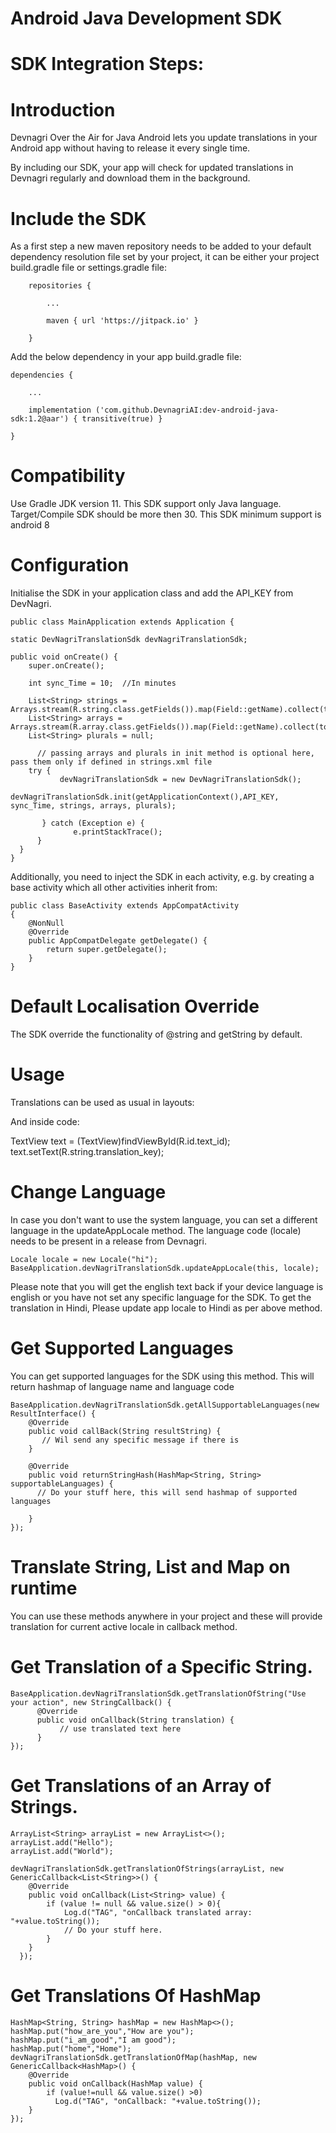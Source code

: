 # Android Java Development SDK
# SDK Integration Steps:
# Introduction

Devnagri Over the Air for Java Android lets you update translations in your Android app without having to release it every single time.

By including our SDK, your app will check for updated translations in Devnagri regularly and download them in the background.

# Include the SDK
As a first step a new maven repository needs to be added to your default dependency resolution file set by your project, it can be either your project build.gradle file or settings.gradle file:

        repositories {

            ...

            maven { url 'https://jitpack.io' }

        }
	

Add the below dependency in your app build.gradle file:

	dependencies {
	
	    ...
	    
	    implementation ('com.github.DevnagriAI:dev-android-java-sdk:1.2@aar') { transitive(true) }
	    
	}
        
       

 
# Compatibility
 Use Gradle JDK version 11. This SDK support only Java language. Target/Compile SDK should be more then 30. This SDK minimum support is android 8
 
# Configuration

Initialise the SDK in your application class and add the API_KEY from DevNagri. 
  
    public class MainApplication extends Application {
    
    static DevNagriTranslationSdk devNagriTranslationSdk;
    
    public void onCreate() {
        super.onCreate();
            
        int sync_Time = 10;  //In minutes
          
        List<String> strings = Arrays.stream(R.string.class.getFields()).map(Field::getName).collect(toList());
        List<String> arrays = Arrays.stream(R.array.class.getFields()).map(Field::getName).collect(toList());
        List<String> plurals = null;
	  
	      // passing arrays and plurals in init method is optional here, pass them only if defined in strings.xml file
        try {
               devNagriTranslationSdk = new DevNagriTranslationSdk();
               devNagriTranslationSdk.init(getApplicationContext(),API_KEY, sync_Time, strings, arrays, plurals);
                
           } catch (Exception e) {
                  e.printStackTrace();
          }	  
      }
    }
 

Additionally, you need to inject the SDK in each activity, e.g. by creating a base activity which all other activities inherit from:

    public class BaseActivity extends AppCompatActivity
    {
        @NonNull
        @Override
        public AppCompatDelegate getDelegate() {
            return super.getDelegate();
        }
    }

# Default Localisation Override
   The SDK override the functionality of @string and getString by default. 

# Usage
Translations can be used as usual in layouts:

<TextView android:text="@string/translation_key" />
And inside code:

TextView text = (TextView)findViewById(R.id.text_id);
text.setText(R.string.translation_key);

# Change Language

In case you don't want to use the system language, you can set a different language in the updateAppLocale method. The language code (locale) needs to be present in a release from Devnagri.


    Locale locale = new Locale("hi");
    BaseApplication.devNagriTranslationSdk.updateAppLocale(this, locale);

Please note that you will get the english text back if your device language is english or you have not set any specific language for the SDK. To get the translation in Hindi, Please update app locale to Hindi as per above method.

# Get Supported Languages

You can get supported languages for the SDK using this method.
This will return hashmap of language name and language code

	BaseApplication.devNagriTranslationSdk.getAllSupportableLanguages(new ResultInterface() {
        @Override
        public void callBack(String resultString) {
           // Wil send any specific message if there is
        }

        @Override
        public void returnStringHash(HashMap<String, String> supportableLanguages) {
          // Do your stuff here, this will send hashmap of supported languages
          
        }
    });
 

# Translate String, List and Map on runtime

You can use these methods anywhere in your project and these will provide translation for current active locale in callback method.

# Get Translation of a Specific String.

    BaseApplication.devNagriTranslationSdk.getTranslationOfString("Use your action", new StringCallback() {
          @Override
          public void onCallback(String translation) {
        	   // use translated text here       
          }
    });
 

# Get Translations of an Array of Strings.

    ArrayList<String> arrayList = new ArrayList<>();
    arrayList.add("Hello");
    arrayList.add("World");

    devNagriTranslationSdk.getTranslationOfStrings(arrayList, new GenericCallback<List<String>>() {
        @Override
        public void onCallback(List<String> value) {
            if (value != null && value.size() > 0){
                Log.d("TAG", "onCallback translated array: "+value.toString());
                // Do your stuff here.
            }
        }
      });

 
 
# Get Translations Of HashMap 

    HashMap<String, String> hashMap = new HashMap<>();
    hashMap.put("how_are_you","How are you");
    hashMap.put("i_am_good","I am good");
    hashMap.put("home","Home");
    devNagriTranslationSdk.getTranslationOfMap(hashMap, new GenericCallback<HashMap>() {
        @Override
        public void onCallback(HashMap value) {
            if (value!=null && value.size() >0)
              Log.d("TAG", "onCallback: "+value.toString());
        }
    });
 
 
